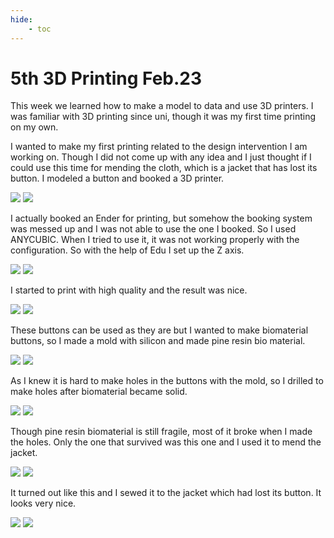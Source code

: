 ```yaml
---
hide:
    - toc
---
```


**5th 3D Printing Feb.23**
===============

This week we learned how to make a model to data and use 3D printers.
I was familiar with 3D printing since uni, though it was my first time printing on my own.

I wanted to make my first printing related to the design intervention I am working on. Though I did not come up with any idea and I just thought if I could use this time for mending the cloth, which is a jacket that has lost its button. I modeled a button and booked a 3D printer.

![](../images/fabacademy/week5/model.jpg)
![](../images/fabacademy/week5/slicer.jpg)

 I actually booked an Ender for printing, but somehow the booking system was messed up and I was not able to use the one I booked. So I used ANYCUBIC. When I tried to use it, it was not working properly with the configuration. So with the help of Edu I set up the Z axis.

![](../images/fabacademy/week5/S__4677675.jpg)
![](../images/fabacademy/week5/S__4677677.jpg)

I started to print with high quality and the result was nice. 

![](../images/fabacademy/week5/S__4677673.jpg)
![](../images/fabacademy/week5/S__4677674.jpg)

These buttons can be used as they are but I wanted to make biomaterial buttons, so I made a mold with silicon and made pine resin bio material.

![](../images/fabacademy/week5/S__4677671.jpg)
![](../images/fabacademy/week5/S__4677669.jpg)

As I knew it is hard to make holes in the buttons with the mold, so I drilled to make holes after biomaterial became solid.

![](../images/fabacademy/week5/S__4677667.jpg)
![](../images/fabacademy/week5/S__4677664.jpg)

Though pine resin biomaterial  is still fragile, most of it broke when I made the holes. Only the one that survived was this one and I used it to mend the jacket.

![](../images/fabacademy/week5/S__4677663.jpg)
![](../images/fabacademy/week5/S__4677662.jpg)

It turned out like this and I sewed it to the jacket which had lost its button. It looks very nice.

![](../images/fabacademy/week5/S__4677657.jpg)
![](../images/fabacademy/week5/S__4677649.jpg)




